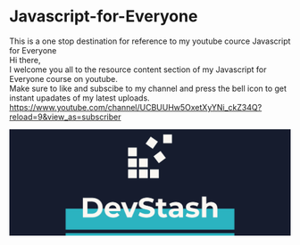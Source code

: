 # Javascript-for-Everyone
This is a one stop destination for reference to my youtube cource Javascript for Everyone   
Hi there,  
I welcome you all to the resource content section of my Javascript for Everyone course on youtube.  
Make sure to like and subscibe to my channel and press the bell icon to get instant upadates of my latest uploads.  
https://www.youtube.com/channel/UCBUUHw5OxetXyYNi_ckZ34Q?reload=9&view_as=subscriber  


![](facebook_cover_photo_1.png)


